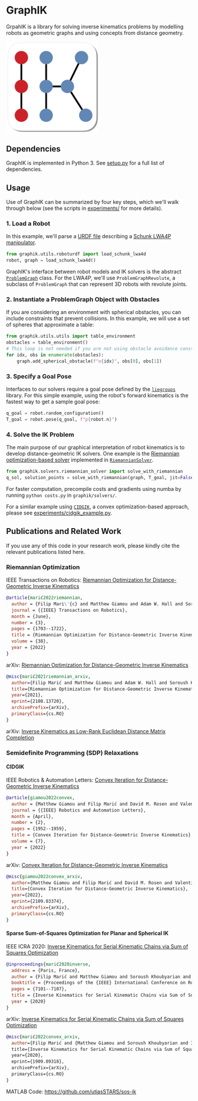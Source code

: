# GraphIK
GrpahIK is a library for solving inverse kinematics problems by modelling robots as geometric graphs and using concepts from distance geometry.

<img src="https://raw.githubusercontent.com/utiasSTARS/GraphIK/main/assets/graph_ik_logo.png" width="250px"/>

## Dependencies
GraphIK is implemented in Python 3. See [setup.py](https://github.com/utiasSTARS/graphIK/blob/main/setup.py) for a full list of dependencies.

## Usage
Use of GraphIK can be summarized by four key steps, which we'll walk through below (see the scripts in [experiments/](https://github.com/utiasSTARS/graphik-internal/tree/main/experiments) for more details).

### 1. Load a Robot
In this example, we'll parse a [URDF file](https://industrial-training-master.readthedocs.io/en/melodic/_source/session3/Intro-to-URDF.html) describing a [Schunk LWA4P manipulator](https://github.com/marselap/schunk_lwa4p). 

```python
from graphik.utils.roboturdf import load_schunk_lwa4d
robot, graph = load_schunk_lwa4d()
```
GraphIK's interface between robot models and IK solvers is the abstract [`ProblemGraph`](https://github.com/utiasSTARS/graphIK/blob/main/graphik/graphs/graph_base.py) class. For the LWA4P, we'll use `ProblemGraphRevolute`, a subclass of `ProblemGraph` that can represent 3D robots with revolute joints.

### 2. Instantiate a ProblemGraph Object with Obstacles
If you are considering an environment with spherical obstacles, you can include constraints that prevent collisions. In this example, we will use a set of spheres that approximate a table: 

```python
from graphik.utils.utils import table_environment
obstacles = table_environment()
# This loop is not needed if you are not using obstacle avoidance constraints 
for idx, obs in enumerate(obstacles):
    graph.add_spherical_obstacle(f"o{idx}", obs[0], obs[1])
```

### 3. Specify a Goal Pose
Interfaces to our solvers require a goal pose defined by the [`liegroups`](https://github.com/utiasSTARS/liegroups) library. For this simple example, using the robot's forward kinematics is the fastest way to get a sample goal pose:

```python
q_goal = robot.random_configuration()
T_goal = robot.pose(q_goal, f"p{robot.n}")
```

### 4. Solve the IK Problem
The main purpose of our graphical interpretation of robot kinematics is to develop distance-geometric IK solvers. One example is the [Riemannian optimization-based solver](https://arxiv.org/abs/2011.04850) implemented in [`RiemannianSolver`](https://github.com/utiasSTARS/graphIK/blob/main/graphik/solvers/riemannian_solver.py). 

```python
from graphik.solvers.riemannian_solver import solve_with_riemannian
q_sol, solution_points = solve_with_riemannian(graph, T_goal, jit=False)  # Returns None if infeasible or didn't solve
```
For faster computation, precompile costs and gradients using numba by running `python costs.py` in `graphik/solvers/`.

For a similar example using [`CIDGIK`](https://arxiv.org/abs/2109.03374), a convex optimization-based approach, please see [experiments/cidgik_example.py](https://github.com/utiasSTARS/graphIK/blob/main/experiments/cidgik_example.py).

## Publications and Related Work
If you use any of this code in your research work, please kindly cite the relevant publications listed here.

### Riemannian Optimization 

IEEE Transactions on Robotics: [Riemannian Optimization for Distance-Geometric Inverse Kinematics](https://ieeexplore.ieee.org/document/9631368/)

```bibtex
@article{marić2022riemannian,
  author = {Filip Mari\'{c} and Matthew Giamou and Adam W. Hall and Soroush Khoubyarian and Ivan Petrović and Jonathan Kelly},
  journal = {{IEEE} Transactions on Robotics},
  month = {June},
  number = {3},
  pages = {1703--1722},
  title = {Riemannian Optimization for Distance-Geometric Inverse Kinematics},
  volume = {38},
  year = {2022}
}
```

arXiv: [Riemannian Optimization for Distance-Geometric Inverse Kinematics](https://arxiv.org/abs/2108.13720)

```bibtex
@misc{marić2021riemannian_arxiv,
  author={Filip Marić and Matthew Giamou and Adam W. Hall and Soroush Khoubyarian and Ivan Petrović and Jonathan Kelly},
  title={Riemannian Optimization for Distance-Geometric Inverse Kinematics}, 
  year={2021},
  eprint={2108.13720},
  archivePrefix={arXiv},
  primaryClass={cs.RO}
}
```
arXiv: [Inverse Kinematics as Low-Rank Euclidean Distance Matrix Completion](https://arxiv.org/abs/2011.04850)

### Semidefinite Programming (SDP) Relaxations

#### CIDGIK

IEEE Robotics & Automation Letters: [Convex Iteration for Distance-Geometric Inverse Kinematics](https://ieeexplore.ieee.org/document/9677911)

```bibtex
@article{giamou2022convex,
  author = {Matthew Giamou and Filip Marić and David M. Rosen and Valentin Peretroukhin and Nicholas Roy and Ivan Petrović and Jonathan Kelly},
  journal = {{IEEE} Robotics and Automation Letters},
  month = {April},
  number = {2},
  pages = {1952--1959},
  title = {Convex Iteration for Distance-Geometric Inverse Kinematics},
  volume = {7},
  year = {2022}
}
```

arXiv: [Convex Iteration for Distance-Geometric Inverse Kinematics](https://arxiv.org/abs/2109.03374)

```bibtex
@misc{giamou2022convex_arxiv,
  author={Matthew Giamou and Filip Marić and David M. Rosen and Valentin Peretroukhin and Nicholas Roy and Ivan Petrović and Jonathan Kelly},
  title={Convex Iteration for Distance-Geometric Inverse Kinematics}, 
  year={2022},
  eprint={2109.03374},
  archivePrefix={arXiv},
  primaryClass={cs.RO}
}
```

#### Sparse Sum-of-Squares Optimization for Planar and Spherical IK

IEEE ICRA 2020: [Inverse Kinematics for Serial Kinematic Chains via Sum of Squares Optimization](https://ieeexplore.ieee.org/document/9196704)

```bibtex
@inproceedings{marić2020inverse,
  address = {Paris, France},
  author = {Filip Marić and Matthew Giamou and Soroush Khoubyarian and Ivan Petrović and Jonathan Kelly},
  booktitle = {Proceedings of the {IEEE} International Conference on Robotics and Automation {(ICRA})},
  pages = {7101--7107},
  title = {Inverse Kinematics for Serial Kinematic Chains via Sum of Squares Optimization},
  year = {2020}
}
```

arXiv: [Inverse Kinematics for Serial Kinematic Chains via Sum of Squares Optimization](https://arxiv.org/abs/1909.09318)

```bibtex
@misc{marić2022convex_arxiv,
  author={Filip Marić and {Matthew Giamou and Soroush Khoubyarian and Ivan Petrović and Jonathan Kelly},
  title={Inverse Kinematics for Serial Kinematic Chains via Sum of Squares Optimization}, 
  year={2020},
  eprint={1909.09318},
  archivePrefix={arXiv},
  primaryClass={cs.RO}
}
```

MATLAB Code: https://github.com/utiasSTARS/sos-ik
